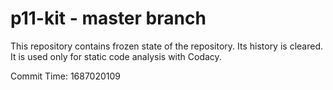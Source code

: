 # p11-kit - master branch

This repository contains frozen state of the repository.
Its history is cleared. It is used only for static code
analysis with Codacy.

Commit Time: 1687020109